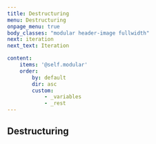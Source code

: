 ```yaml
---
title: Destructuring
menu: Destructuring
onpage_menu: true
body_classes: "modular header-image fullwidth"
next: iteration
next_text: Iteration

content:
    items: '@self.modular'
    order:
        by: default
        dir: asc
        custom:
            - _variables
            - _rest
---
```


## Destructuring
